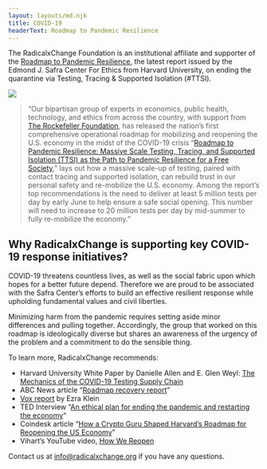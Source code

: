 ```yaml
---
layout: layouts/md.njk
title: COVID-19
headerText: Roadmap to Pandemic Resilience
---
```


The RadicalxChange Foundation is an institutional affiliate and supporter of the [Roadmap to Pandemic Resilience](https://www.pandemictesting.org/), the latest report issued by the Edmond J. Safra Center For Ethics from Harvard University, on ending the quarantine via Testing, Tracing & Supported Isolation (#TTSI).

<a class="block" href="https://www.pandemictesting.org/">![](/images/covid/roadmap_to_pandemic_resilience.png)</a>

> “Our bipartisan group of experts in economics, public health, technology, and ethics from across the country, with support from [The Rockefeller Foundation](https://www.rockefellerfoundation.org/), has released the nation’s first comprehensive operational roadmap for mobilizing and reopening the U.S. economy in the midst of the COVID-19 crisis “[Roadmap to Pandemic Resilience: Massive Scale Testing, Tracing, and Supported Isolation (TTSI) as the Path to Pandemic Resilience for a Free Society](https://ethics.harvard.edu/files/center-for-ethics/files/roadmaptopandemicresilience_updated_4.20.20.pdf),” lays out how a massive scale-up of testing, paired with contact tracing and supported isolation, can rebuild trust in our personal safety and re-mobilize the U.S. economy. Among the report’s top recommendations is the need to deliver at least 5 million tests per day by early June to help ensure a safe social opening. This number will need to increase to 20 million tests per day by mid-summer to fully re-mobilize the economy.”

## Why RadicalxChange is supporting key COVID-19 response initiatives?

COVID-19 threatens countless lives, as well as the social fabric upon which hopes for a better future depend. Therefore we are proud to be associated with the Safra Center’s efforts to build an effective resilient response while upholding fundamental values and civil liberties.

Minimizing harm from the pandemic requires setting aside minor differences and pulling together. Accordingly, the group that worked on this roadmap is ideologically diverse but shares an awareness of the urgency of the problem and a commitment to do the sensible thing.

To learn more, RadicalxChange recommends:

- Harvard University White Paper by Danielle Allen and E. Glen Weyl: [The Mechanics of the COVID-19 Testing Supply Chain](https://drive.google.com/file/d/1wJF3DiZ5aIEGmsT1fOhhvtSw4BD3EpBX/view)
- ABC News article “[Roadmap recovery report](https://abcnews.go.com/US/road-map-recovery-report-20-million-coronavirus-tests/story?id=70230097)”
- [Vox report](https://www.vox.com/2020/4/10/21215494/coronavirus-plans-social-distancing-economy-recession-depression-unemployment) by Ezra Klein
- TED Interview “[An ethical plan for ending the pandemic and restarting the economy](https://www.ted.com/talks/danielle_allen_the_tech_we_need_to_end_the_pandemic_and_restart_the_economy)“
- Coindesk article “[How a Crypto Guru Shaped Harvard’s Roadmap for Reopening the US Economy](https://www.coindesk.com/how-a-crypto-guru-shaped-harvards-roadmap-for-reopening-the-us-economy)”
- Vihart’s YouTube video, [How We Reopen](https://www.youtube.com/watch?v=HhRQxk9QA-o)

Contact us at [info@radicalxchange.org](mailto:info@radicalxchange.org) if you have any questions.
